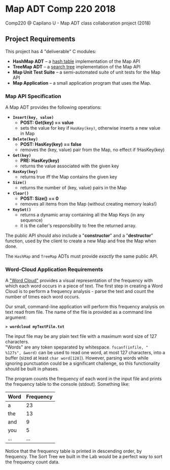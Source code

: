 # Map ADT Comp 220 2018
Comp220 @ Capilano U - Map ADT class collaboration project (2018)

## Project Requirements
This project has 4 "deliverable" C modules:
 - __HashMap ADT__ – a [hash table](https://en.wikipedia.org/wiki/Hash_table) implementation of the Map API
 - __TreeMap ADT__ – a [search tree](https://en.wikipedia.org/wiki/Search_tree) implementation of the Map API
 - __Map Unit Test Suite__ – a semi-automated suite of unit tests for the Map API
 - __Map Application__ – a small application program that uses the Map.

### Map API Specification
A Map ADT provides the following operations:
 - **`Insert(key, value)`**
   - **POST: Get(key) == value**
   - sets the value for key if `HasKey(key)`, otherwise inserts a new value in Map
 - **`Delete(key)`**
   - **POST: HasKey(key) == false**
   - removes the (key, value) pair from the Map, no effect if !HasKey(key)
 - **`Get(key)`**
   - **PRE: HasKey(key)**
   - returns the value associated with the given key
 - **`HasKey(key)`**
   - returns true iff the Map contains the given key
 - **`Size()`**
   - returns the number of (key, value) pairs in the Map
 - **`Clear()`**
   - **POST: Size() == 0**
   - removes all items from the Map (without creating memory leaks!)
 - **`KeySet()`**
   - returns a dynamic array containing all the Map Keys (in any sequence)
   - it is the caller's responsibility to free the returned array.

The public API should also include a "__constructor__" and a "__destructor__" function, used
by the client to create a new Map and free the Map when done.

The `HashMap` and `TreeMap` ADTs must provide _exactly_ the same public API.

### Word-Cloud Application Requirements

A ["Word Cloud"](https://en.wikipedia.org/wiki/Tag_cloud)
provides a visual representation of the frequency with which each word occurs in
a piece of text.  The first step in creating a Word Cloud is to perform a 
frequency analysis - parse the text and count the number of times each word occurs.

Our small, command-line application will perform this frequency analysis on
text read from file.  The name of the file is provided as a command line argument:

**`> wordcloud myTextFile.txt`**

The input file may be any plain text file with a maximum word size of 127 characters.  
"Words" are any token speparated by whitespace.
`fscanf(infile, " %127s", &word)` can be used to read one word, at most 127 characters, 
into a buffer (sized at least `char word[128]`).
However, parsing words while ignoring punctuation could be a significant challenge, 
so this functionality should be built in phases.

The program counts the frequency of each word in the input file and prints the 
frequency table to the console (stdout).  Something like:

| Word        | Frequency   |
| ----------- | ----------- |
| a           | 23 |
| the         | 13 |
| and         | 9 |
| you         | 5 |
| ...         | ... |

Notice that the frequency table is printed in descending order, by frequency.
The Sort Tree we built in the Lab would be a perfect way to sort the frequency count data.
